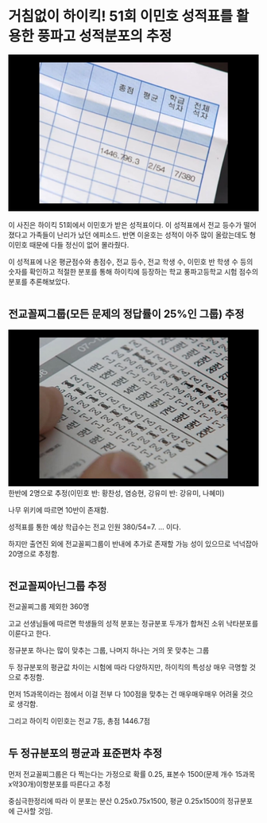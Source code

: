 # 거침없이 하이킥! 51회 이민호 성적표를 활용한 풍파고 성적분포의 추정

![title](Images/seongjeokpyo.jpg)

이 사진은 하이킥 51회에서 이민호가 받은 성적표이다. 이 성적표에서 전교 등수가 떨어졌다고 가족들이 난리가 났던 에피소드. 반면 이윤호는 성적이 아주 많이 올랐는데도 형 이민호 때문에 다들 정신이 없어 몰라줬다. 

이 성적표에 나온 평균점수와 총점수, 전교 등수, 전교 학생 수, 이민호 반 학생 수 등의 숫자를 확인하고 적절한 분포를 통해 하이킥에 등장하는 학교 풍파고등학교 시험 점수의 분포를 추론해보았다.

#

## 전교꼴찌그룹(모든 문제의 정답률이 25%인 그룹) 추정
 ![title2](Images/dajjikgoissm.jpg)
  한반에 2명으로 추정(이민호 반: 황찬성, 염승현, 강유미 반: 강유미, 나혜미)
  
  나무 위키에 따르면 10반이 존재함. 
  
  성적표를 통한 예상 학급수는 전교 인원 380/54=7. ... 이다.
  
  하지만 출연진 외에 전교꼴찌그룹이 반내에 추가로 존재할 가능 성이 있으므로 넉넉잡아 20명으로 추정함.
 
#

## 전교꼴찌아닌그룹 추정
  전교꼴찌그룹 제외한 360명
  
  고교 선생님들에 따르면 학생들의 성적 분포는 정규분포 두개가 합쳐진 소위 낙타분포를 이룬다고 한다.
  
  정규분포 하나는 많이 맞추는 그룹, 나머지 하나는 거의 못 맞추는 그룹
  
  두 정규분포의 평균값 차이는 시험에 따라 다양하지만, 하이킥의 특성상 매우 극명할 것으로 추정함.
  
  먼저 15과목이라는 점에서 이걸 전부 다 100점을 맞추는 건 매우매우매우 어려울 것으로 생각함.
  
  그리고 하이킥 이민호는 전교 7등, 총점 1446.7점

#

## 두 정규분포의 평균과 표준편차 추정
  먼저 전교꼴찌그룹은 다 찍는다는 가정으로 확률 0.25, 표본수 1500(문제 개수 15과목x약30개)이항분포를 따른다고 추정
  
  중심극한정리에 따라 이 분포는 분산 0.25x0.75x1500, 평균 0.25x1500의 정규분포에 근사할 것임.

#
